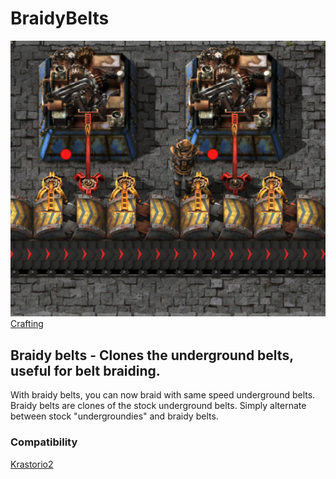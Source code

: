 # BraidyBelts
 
![Braidy belts](/braiding.png)
[Crafting](/crafting.png)

## Braidy belts - Clones the underground belts, useful for belt braiding.

With braidy belts, you can now braid with same speed underground belts.
Braidy belts are clones of the stock underground belts. Simply alternate between stock "undergroundies" and braidy belts.

### Compatibility

[Krastorio2](https://mods.factorio.com/mod/Krastorio2)  
